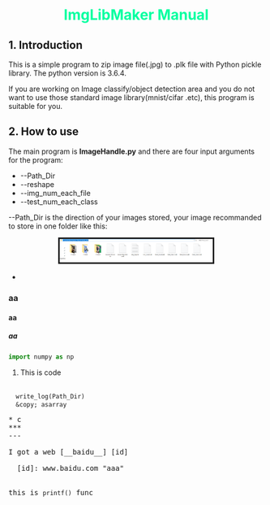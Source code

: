 # <font color=#00ffa0 face=""><center>ImgLibMaker Manual</center></font>


## 1. Introduction

This is a simple program to zip image file(.jpg) to .plk file with Python pickle library. The python version is 3.6.4.

If you are working on Image classify/object detection area and you do not want to use those standard image library(mnist/cifar .etc), this program is suitable for you.

## 2. How to use

The main program is **ImageHandle.py** and there are four input arguments for the program:
* --Path_Dir
* --reshape
* --img_num_each_file
* --test_num_each_class

--Path_Dir is the direction of your images stored, your image recommanded to store in one folder like this:

<center>
  <img src="MarkDownImg/img.png" alt="Img Broken" border=3 width="60%" height="60%"/>
</center>


<ul class='background-message'>
  <li>  </li>
</ul>


### aa
#### aa
##### aa

```python
import numpy as np

```
1.  <p> This is code </p>
<pre><code>
  write_log(Path_Dir)
  &amp;copy; asarray
</code><pre>
* c
***
---

I got a web [__baidu__] [id]

  [id]: www.baidu.com "aaa"


this is <code>printf()</code> func
